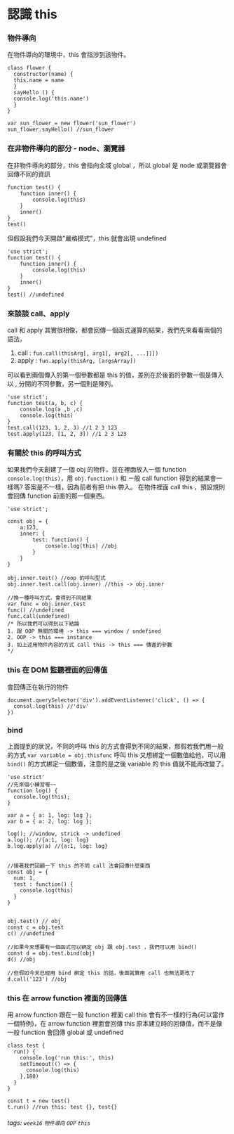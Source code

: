 # 認識 this
### 物件導向
在物件導向的環境中，this 會指涉到該物件。
```javascript=
class flower {
  constructor(name) {
  this.name = name
  }
  sayHello () {
  console.log('this.name')
  }
}

var sun_flower = new flower('sun_flower')
sun_flower.sayHello() //sun_flower
```

### 在非物件導向的部分 - node、瀏覽器
在非物件導向的部分，this 會指向全域 global ，所以 global 是 node 或瀏覽器會回傳不同的資訊
```javascript=
function test() {  
	function inner() {
		console.log(this)
	}
	inner()
}
test()
```
但假設我們今天開啟"嚴格模式"，this 就會出現 undefined
```javascript=
'use strict';
function test() {  
	function inner() {
		console.log(this)
	}
	inner()
}
test() //undefined
```

### 來談談 call、apply
call 和 apply 其實很相像，都會回傳一個函式運算的結果，我們先來看看兩個的語法，
1. call : ``fun.call(thisArg[, arg1[, arg2[, ...]]])``
2. apply : ``fun.apply(thisArg, [argsArray])``

可以看到兩個傳入的第一個參數都是 this 的值，差別在於後面的參數一個是傳入以 , 分開的不同參數，另一個則是陣列。
```javascript=
'use strict';
function test(a, b, c) {
	console.log(a ,b ,c)
	console.log(this)
}
test.call(123, 1, 2, 3) //1 2 3 123
test.apply(123, [1, 2, 3]) //1 2 3 123
```

### 有關於 this 的呼叫方式
如果我們今天創建了一個 obj 的物件，並在裡面放入一個 function ``console.log(this)``，用 ``obj.function()`` 和 ㄧ般 call function 得到的結果會一樣嗎? 答案是不一樣，因為前者有把 this 帶入。
在物件裡面 call this ，預設規則會回傳 function 前面的那一個東西。
```javascript=
'use strict';

const obj = {
	a:123,
	inner: {
		test: function() {
			console.log(this) //obj
		}
	}
}

obj.inner.test() //oop 的呼叫型式
obj.inner.test.call(obj.inner) //this -> obj.inner

//換一種呼叫方式，會得到不同結果
var func = obj.inner.test
func() //undefined
func.call(undefined)
/* 所以我們可以得到以下結論
1. 跟 OOP 無關的環境 -> this === window / undefined
2. OOP -> this === instance
3. 如上述用物件內容的方式 call this -> this === 傳進的參數
*/
```
### this 在 DOM 監聽裡面的回傳值
會回傳正在執行的物件
```javascript=
document.querySelector('div').addEventListener('click', () => {
  consol.log(this) //'div'
})
```

### bind
上面提到的狀況，不同的呼叫 this 的方式會得到不同的結果，那假若我們用一般的方式 ``var variable = obj.thisfunc`` 呼叫 this 又想綁定一個數值給他，可以用 ``bind()`` 的方式綁定一個數值，注意的是之後 variable 的 this 值就不能再改變了。
```javascript=
'use strict'
//先來個小練習喔~~
function log() {
  console.log(this);
}

var a = { a: 1, log: log };
var b = { a: 2, log: log };

log(); //window, strick -> undefined
a.log(); //{a:1, log: log}
b.log.apply(a) //{a:1, log: log}


//接著我們回顧一下 this 的不同 call 法會回傳什麼東西
const obj = {
  num: 1,
  test : function() {
    console.log(this)
  }
}


obj.test() // obj
const c = obj.test
c() //undefined

//如果今天想要有一個函式可以綁定 obj 跟 obj.test ，我們可以用 bind()
const d = obj.test.bind(obj)
d() //obj

//但假如今天已經用 bind 綁定 this 的話，後面就算用 call 也無法更改了
d.call('123') //obj
```
### this 在 arrow function 裡面的回傳值
用 arrow function 跟在一般 function 裡面 call this 會有不一樣的行為(可以當作一個特例)，在 arrow function 裡面會回傳 this 原本建立時的回傳值，而不是像一般 function 會回傳 global 或 undefined
```javascript=
class test {
  run() {
    console.log('run this:', this)
    setTimeout(() => {
      console.log(this)
    },180)
  }
}

const t = new test()
t.run() //run this: test {}, test{}
```








###### tags: `week16` `物件導向` `OOP` `this`